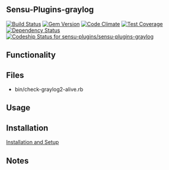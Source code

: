 ## Sensu-Plugins-graylog

[![Build Status](https://travis-ci.org/sensu-plugins/sensu-plugins-graylog.svg?branch=master)](https://travis-ci.org/sensu-plugins/sensu-plugins-graylog)
[![Gem Version](https://badge.fury.io/rb/sensu-plugins-graylog.svg)](http://badge.fury.io/rb/sensu-plugins-graylog)
[![Code Climate](https://codeclimate.com/github/sensu-plugins/sensu-plugins-graylog/badges/gpa.svg)](https://codeclimate.com/github/sensu-plugins/sensu-plugins-graylog)
[![Test Coverage](https://codeclimate.com/github/sensu-plugins/sensu-plugins-graylog/badges/coverage.svg)](https://codeclimate.com/github/sensu-plugins/sensu-plugins-graylog)
[![Dependency Status](https://gemnasium.com/sensu-plugins/sensu-plugins-graylog.svg)](https://gemnasium.com/sensu-plugins/sensu-plugins-graylog)
[![Codeship Status for sensu-plugins/sensu-plugins-graylog](https://codeship.com/projects/2bddaba0-ea2b-0132-13b2-32dfa18a9fce/status?branch=master)](https://codeship.com/projects/83052)

## Functionality

## Files
 * bin/check-graylog2-alive.rb

## Usage

## Installation

[Installation and Setup](https://github.com/sensu-plugins/documentation/blob/master/user_docs/installation_instructions.md)

## Notes
